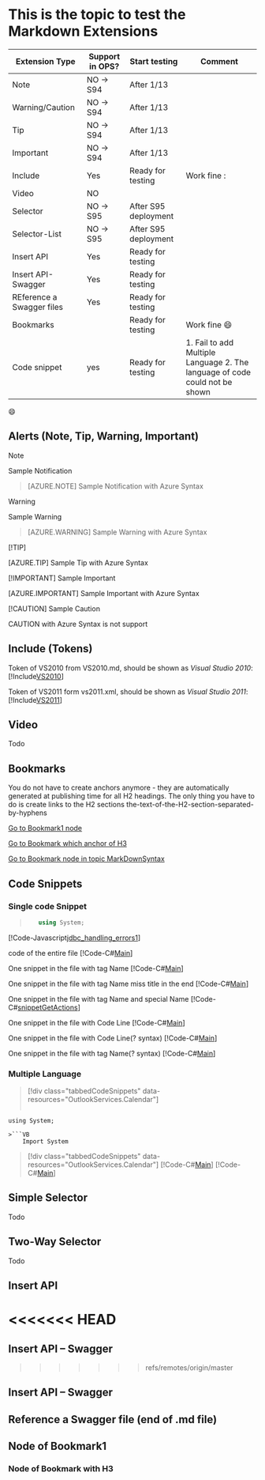 # This is the topic to test the Markdown Extensions

Extension Type | Support in OPS? | Start testing   | Comment
---------------|-----------------|-----------------|--------
Note           |NO -> S94        |After 1/13       |   
Warning/Caution|NO -> S94        |After 1/13       |   
Tip            |NO -> S94        |After 1/13       |   
Important      |NO -> S94        |After 1/13       |   
Include        |Yes              |Ready for testing|Work fine :
Video          |NO               |                 |   
Selector       |NO -> S95        |After S95 deployment|   
Selector-List  |NO -> S95        |After S95 deployment|
Insert API     |Yes              |Ready for testing|  
Insert API-Swagger|Yes              |Ready for testing|  
REference a Swagger files|Yes| Ready for testing|
Bookmarks|  | Ready for testing| Work fine :smile:
Code snippet|yes|Ready for testing|1. Fail to add Multiple Language 2. The language of code could not be shown

:smile:
## Alerts (Note, Tip, Warning, Important)
> [!NOTE] 
Sample Notification

> [AZURE.NOTE] 
Sample Notification with Azure Syntax

> [!WARNING] 
Sample Warning

> [AZURE.WARNING] 
Sample Warning with Azure Syntax

[!TIP] 
<Sample Tip>

[AZURE.TIP] 
Sample Tip with Azure Syntax

[!IMPORTANT] 
Sample Important

[AZURE.IMPORTANT] 
Sample Important with Azure Syntax

[!CAUTION] 
Sample Caution

CAUTION with  Azure Syntax is not support

## Include (Tokens)
Token of VS2010 from VS2010.md, should be shown as *Visual Studio 2010*: [!Include[VS2010](Tokens\VS2010.md)]

Token of VS2011 form vs2011.xml, should be shown as *Visual Studio 2011*: [!Include[VS2011](Tokens\VS2011.XML)]

## Video
Todo
## Bookmarks
You do not have to create anchors anymore - they are automatically generated at publishing time for all H2 headings. The only thing you have to do is create links to the H2 sections
the-text-of-the-H2-section-separated-by-hyphens

[Go to Bookmark1 node](#Node-of-Bookmark1)

[Go to Bookmark which anchor of H3 ](#Node-of-Bookmark-with-H3)

[Go to Bookmark node in topic MarkDownSyntax](MarkDownSyntax.md#BookMark-Node-End2)


## Code Snippets
### Single code Snippet

>```C#
>    using System;
>```

[!Code-Javascript[jdbc_handling_errors1](CodeSnippet\jdbc_handling_errors1\VB\jdbc_handling_errors1.vb)]

code of the entire file
[!Code-C#[Main](CodeSnippet\test.cs)]

One snippet in the file with tag Name
[!Code-C#[Main](CodeSnippet\test.cs#snippetGetActions "snippetGetActions")]

One snippet in the file with tag Name miss title in the end
[!Code-C#[Main](CodeSnippet\test.cs#snippetGetActions)]

One snippet in the file with tag Name and special Name
[!Code-C#[snippetGetActions](CodeSnippet\test.cs#snippetGetActions)]

One snippet in the file with Code Line
[!Code-C#[Main](CodeSnippet\test.cs#L82-L92 "snippetGetActions")]

One snippet in the file with Code Line(? syntax)
[!Code-C#[Main](CodeSnippet\test.cs?start=82&end=92)]

One snippet in the file with tag Name(? syntax)
[!Code-C#[Main](CodeSnippet\test.cs?name=snippetGetActions "snippetGetActions")]

### Multiple Language
> [!div class="tabbedCodeSnippets" data-resources="OutlookServices.Calendar"]
>```C#
    using System;
```
>```VB
    Import System
```

> [!div class="tabbedCodeSnippets" data-resources="OutlookServices.Calendar"]
[!Code-C#[Main](CodeSnippet\test.cs?name=snippetGetActions "snippetGetActions")]
[!Code-C#[Main](CodeSnippet\test.cs?name=snippetGetActions "snippetGetActions")]

## Simple Selector
Todo
## Two-Way Selector
Todo
## Insert API

<<<<<<< HEAD
=======

## Insert API – Swagger
>>>>>>> refs/remotes/origin/master

## Insert API – Swagger



## Reference a Swagger file (end of .md file)


## Node of Bookmark1 
### Node of Bookmark with H3

